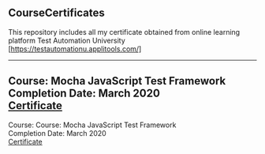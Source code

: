 ## CourseCertificates
This repository includes all my certificate obtained from online learning platform Test Automation University [https://testautomationu.applitools.com/]<br/>

--------------------
Course: Mocha JavaScript Test Framework<br/>
Completion Date: March 2020<br/>
[Certificate](https://github.com/marijeb/CourseCertificates/blob/main/MochaJavaAScriptTestFramework.png)
--------------------
Course:
Course: Mocha JavaScript Test Framework<br/>
Completion Date: March 2020<br/>
[Certificate](https://github.com/marijeb/CourseCertificates/blob/main/MochaJavaAScriptTestFramework.png)

